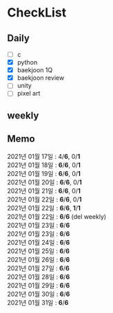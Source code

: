 # CheckList
## Daily
- [ ] c
- [x] python
- [x] baekjoon 1Q
- [x] baekjoon review
- [ ] unity
- [ ] pixel art

## weekly


## Memo
2021년 01월 17일 : 4/**6**, 0/**1** <br>
2021년 01월 18일 : **6**/**6**, 0/**1** <br>
2021년 01월 19일 : **6**/**6**, 0/**1** <br>
2021년 01월 20일 : **6**/**6**, 0/**1** <br>
2021년 01월 21일 : **6**/**6**, 0/**1** <br> 
2021년 01월 22일 : **6**/**6**, 0/**1** <br> 
2021년 01월 22일 : **6**/**6**, **1**/**1** <br>
2021년 01월 22일 : **6**/**6** (del weekly) <br>
2021년 01월 23일 : **6**/**6** <br>
2021년 01월 23일 : **6**/**6** <br>
2021년 01월 24일 : **6**/**6** <br>
2021년 01월 25일 : **6**/**6** <br>
2021년 01월 26일 : **6**/**6** <br>
2021년 01월 27일 : **6**/**6** <br>
2021년 01월 28일 : **6**/**6** <br>
2021년 01월 29일 : **6**/**6** <br>
2021년 01월 30일 : **6**/**6** <br>
2021년 01월 31일 : **6**/**6** <br>
